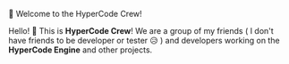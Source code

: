 🎉 Welcome to the HyperCode Crew! 

Hello! 👋
This is **HyperCode Crew**! We are a group of my friends ( I don't have friends to be developer or tester 😥 ) and developers working on the **HyperCode Engine** and other projects.
